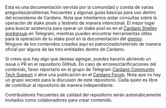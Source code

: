 
Esta es una documentación servida por la comunidad y consta de varias preguntas/problemas frecuentes y algunas guías básicas para uso dentro del ecosistema de Cardano.
Nota que intentamos aislar consultas sobre la operación de stake pools y testnets de manera intencional. El mejor lugar para buscar asistencia para operar un stake pool es en el [Cardano Shelley workgroup](https://t.me/CardanoStakePoolWorkgroup) en Telegram, mientras puedes encontrar herramientas útiles para la operación de tu stake pool en la documentación del [gremio](https://cardano-community.github.io/guild-operators).
Ninguno de los contenidos creados aquí es patrocinado/retenido de manera oficial por alguna de las tres entidades dentro de Cardano.

Si crees que hay algo que deseas agregar, puedes hacerlo abriendo un issue o PR en el repositorio GitHub.
En caso de errores/clarificaciones del contenido, favor reportarlo en el grupo de Telegram [Cardano Community Tech Support](https://t.me/CardanoCommunityTechSupport) o abre una publicación en el [Cardano Forum](https://forum.cardano.org/c/communitytechnicalsupport). Nota que no hay un grupo secreto para la discusión de este repositorio. Cada quien es libre de contribuir al repositorio de manera independiente.

Contribuidores frecuentes de calidad del repositorio serán automáticamente invitados como colaboradores para crear contenido.
